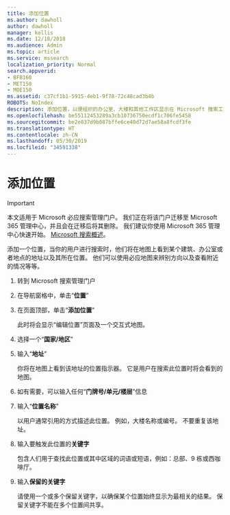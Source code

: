 ```yaml
---
title: 添加位置
ms.author: dawholl
author: dawholl
manager: kellis
ms.date: 12/18/2018
ms.audience: Admin
ms.topic: article
ms.service: mssearch
localization_priority: Normal
search.appverid:
- BFB160
- MET150
- MOE150
ms.assetid: c37cf1b1-5915-4eb1-9f78-72c48cad3b4b
ROBOTS: NoIndex
description: 添加位置，以便组织的办公室、大楼和其他工作区显示在 Microsoft 搜索工作结果中
ms.openlocfilehash: be55112453289a3cb10736750ecdf1c706fe5458
ms.sourcegitcommit: be2e837d9b087bffe6ce40d72d7ae58a8fcdf3fe
ms.translationtype: HT
ms.contentlocale: zh-CN
ms.lasthandoff: 05/30/2019
ms.locfileid: "34591338"
---
```

# <a name="add-a-location"></a>添加位置

> [!IMPORTANT]
> 本文适用于 Microsoft 必应搜索管理门户。 我们正在将该门户迁移至 Microsoft 365 管理中心，并且会在迁移后将其删除。 我们建议你使用 Microsoft 365 管理中心快速开始。 [Microsoft 搜索概述](overview-microsoft-search.md)。
    
添加一个位置，当你的用户进行搜索时，他们将在地图上看到某个建筑、办公室或者地点的地址以及其所在位置。 他们可以使用必应地图来辨别方向以及查看附近的情况等等。
  
1. 转到 Microsoft 搜索管理门户
    
2. 在导航窗格中，单击“**位置**”
    
3. 在页面顶部，单击“**添加位置**”
    
    此时将会显示“编辑位置”页面及一个交互式地图。
    
4. 选择一个“**国家/地区**”
    
5. 输入“**地址**”
    
    你将在地图上看到该地址的位置指示器。 它是用户在搜索此位置时将会看到的地图。
    
6. 如有需要，可以输入任何“**门牌号/单元/楼层**”信息 
    
7. 输入“**位置名称**”
    
    以用户通常引用的方式描述此位置。 例如，大楼名称或编号。 不要重复该地址。
    
8. 输入要触发此位置的**关键字** 
    
    包含人们用于查找此位置或其中区域的词语或短语，例如：总部、9 栋或西咖啡厅。
    
9. 输入**保留的关键字**
    
    请使用一个或多个保留关键字，以确保某个位置始终显示为最相关的结果。 保留关键字不能在多个位置间共享。

  

